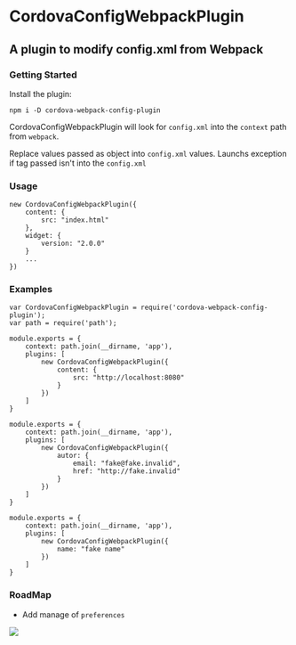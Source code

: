 # CordovaConfigWebpackPlugin

## A plugin to modify config.xml from Webpack

### Getting Started

Install the plugin:

    npm i -D cordova-webpack-config-plugin
    
CordovaConfigWebpackPlugin will look for `config.xml` into the `context` path from `webpack`.

Replace values passed as object into `config.xml` values. Launchs exception if tag passed isn't 
into the `config.xml`
  
### Usage

    new CordovaConfigWebpackPlugin({
        content: {
            src: "index.html"
        },
        widget: {
            version: "2.0.0"
        }
        ...
    })


### Examples

    var CordovaConfigWebpackPlugin = require('cordova-webpack-config-plugin');
    var path = require('path');
    
    module.exports = {
        context: path.join(__dirname, 'app'),
        plugins: [
            new CordovaConfigWebpackPlugin({
                content: {
                    src: "http://localhost:8080"
                }           
            })
        ]
    }
    
    module.exports = {
        context: path.join(__dirname, 'app'),
        plugins: [
            new CordovaConfigWebpackPlugin({
                autor: {
                    email: "fake@fake.invalid",
                    href: "http://fake.invalid"
                }           
            })
        ]
    }
    
    module.exports = {
        context: path.join(__dirname, 'app'),
        plugins: [
            new CordovaConfigWebpackPlugin({
                name: "fake name"          
            })
        ]
    }
    
### RoadMap
* Add manage of `preferences`
                
![](https://www.gnu.org/graphics/gplv3-88x31.png)
